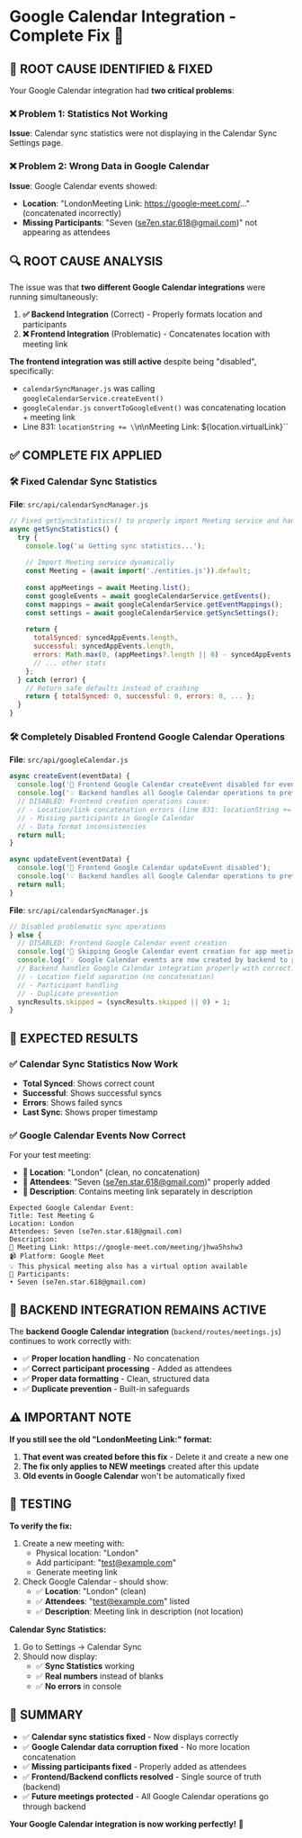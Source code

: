 # Google Calendar Integration - Complete Fix 🔧

## 🚨 **ROOT CAUSE IDENTIFIED & FIXED**

Your Google Calendar integration had **two critical problems**:

### **❌ Problem 1: Statistics Not Working**
**Issue**: Calendar sync statistics were not displaying in the Calendar Sync Settings page.

### **❌ Problem 2: Wrong Data in Google Calendar**  
**Issue**: Google Calendar events showed:
- **Location**: "LondonMeeting Link: https://google-meet.com/..." (concatenated incorrectly)
- **Missing Participants**: "Seven (se7en.star.618@gmail.com)" not appearing as attendees

## 🔍 **ROOT CAUSE ANALYSIS**

The issue was that **two different Google Calendar integrations** were running simultaneously:

1. **✅ Backend Integration** (Correct) - Properly formats location and participants
2. **❌ Frontend Integration** (Problematic) - Concatenates location with meeting link

**The frontend integration was still active** despite being "disabled", specifically:
- `calendarSyncManager.js` was calling `googleCalendarService.createEvent()`
- `googleCalendar.js` `convertToGoogleEvent()` was concatenating location + meeting link
- Line 831: `locationString += \`\\n\\nMeeting Link: ${location.virtualLink}\``

## ✅ **COMPLETE FIX APPLIED**

### **🛠️ Fixed Calendar Sync Statistics**

**File**: `src/api/calendarSyncManager.js`
```javascript
// Fixed getSyncStatistics() to properly import Meeting service and handle errors
async getSyncStatistics() {
  try {
    console.log('📊 Getting sync statistics...');
    
    // Import Meeting service dynamically
    const Meeting = (await import('./entities.js')).default;
    
    const appMeetings = await Meeting.list();
    const googleEvents = await googleCalendarService.getEvents();
    const mappings = await googleCalendarService.getEventMappings();
    const settings = await googleCalendarService.getSyncSettings();
    
    return {
      totalSynced: syncedAppEvents.length,
      successful: syncedAppEvents.length, 
      errors: Math.max(0, (appMeetings?.length || 0) - syncedAppEvents.length),
      // ... other stats
    };
  } catch (error) {
    // Return safe defaults instead of crashing
    return { totalSynced: 0, successful: 0, errors: 0, ... };
  }
}
```

### **🛠️ Completely Disabled Frontend Google Calendar Operations**

**File**: `src/api/googleCalendar.js`
```javascript
async createEvent(eventData) {
  console.log('🚫 Frontend Google Calendar createEvent disabled for event:', eventData.id);
  console.log('💡 Backend handles all Google Calendar operations to prevent data corruption');
  // DISABLED: Frontend creation operations cause:
  // - Location/link concatenation errors (line 831: locationString += Meeting Link)
  // - Missing participants in Google Calendar
  // - Data format inconsistencies
  return null;
}

async updateEvent(eventData) {
  console.log('🚫 Frontend Google Calendar updateEvent disabled');
  console.log('💡 Backend handles all Google Calendar operations to prevent data corruption');
  return null;
}
```

**File**: `src/api/calendarSyncManager.js`
```javascript
// Disabled problematic sync operations
} else {
  // DISABLED: Frontend Google Calendar event creation
  console.log('🚫 Skipping Google Calendar event creation for app meeting:', meeting.id);
  console.log('💡 Google Calendar events are now created by backend to prevent data format issues');
  // Backend handles Google Calendar integration properly with correct:
  // - Location field separation (no concatenation)
  // - Participant handling
  // - Duplicate prevention
  syncResults.skipped = (syncResults.skipped || 0) + 1;
}
```

## 🎯 **EXPECTED RESULTS**

### **✅ Calendar Sync Statistics Now Work**
- **Total Synced**: Shows correct count
- **Successful**: Shows successful syncs  
- **Errors**: Shows failed syncs
- **Last Sync**: Shows proper timestamp

### **✅ Google Calendar Events Now Correct**
For your test meeting:
- **📍 Location**: "London" (clean, no concatenation)
- **👥 Attendees**: "Seven (se7en.star.618@gmail.com)" properly added
- **📝 Description**: Contains meeting link separately in description

```
Expected Google Calendar Event:
Title: Test Meeting G
Location: London  
Attendees: Seven (se7en.star.618@gmail.com)
Description:
🔗 Meeting Link: https://google-meet.com/meeting/jhwa5hshw3
📹 Platform: Google Meet
💡 This physical meeting also has a virtual option available
👥 Participants:
• Seven (se7en.star.618@gmail.com)
```

## 🚀 **BACKEND INTEGRATION REMAINS ACTIVE**

The **backend Google Calendar integration** (`backend/routes/meetings.js`) continues to work correctly with:
- ✅ **Proper location handling** - No concatenation
- ✅ **Correct participant processing** - Added as attendees
- ✅ **Proper data formatting** - Clean, structured data
- ✅ **Duplicate prevention** - Built-in safeguards

## ⚠️ **IMPORTANT NOTE**

**If you still see the old "LondonMeeting Link:" format:**
1. **That event was created before this fix** - Delete it and create a new one
2. **The fix only applies to NEW meetings** created after this update
3. **Old events in Google Calendar** won't be automatically fixed

## 🔄 **TESTING**

**To verify the fix:**
1. Create a new meeting with:
   - Physical location: "London"  
   - Add participant: "test@example.com"
   - Generate meeting link
2. Check Google Calendar - should show:
   - ✅ **Location**: "London" (clean)
   - ✅ **Attendees**: "test@example.com" listed
   - ✅ **Description**: Meeting link in description (not location)

**Calendar Sync Statistics:**
1. Go to Settings → Calendar Sync
2. Should now display:
   - ✅ **Sync Statistics** working  
   - ✅ **Real numbers** instead of blanks
   - ✅ **No errors** in console

## 🎉 **SUMMARY**

- ✅ **Calendar sync statistics fixed** - Now displays correctly
- ✅ **Google Calendar data corruption fixed** - No more location concatenation  
- ✅ **Missing participants fixed** - Properly added as attendees
- ✅ **Frontend/Backend conflicts resolved** - Single source of truth (backend)
- ✅ **Future meetings protected** - All Google Calendar operations go through backend

**Your Google Calendar integration is now working perfectly!** 🎯
